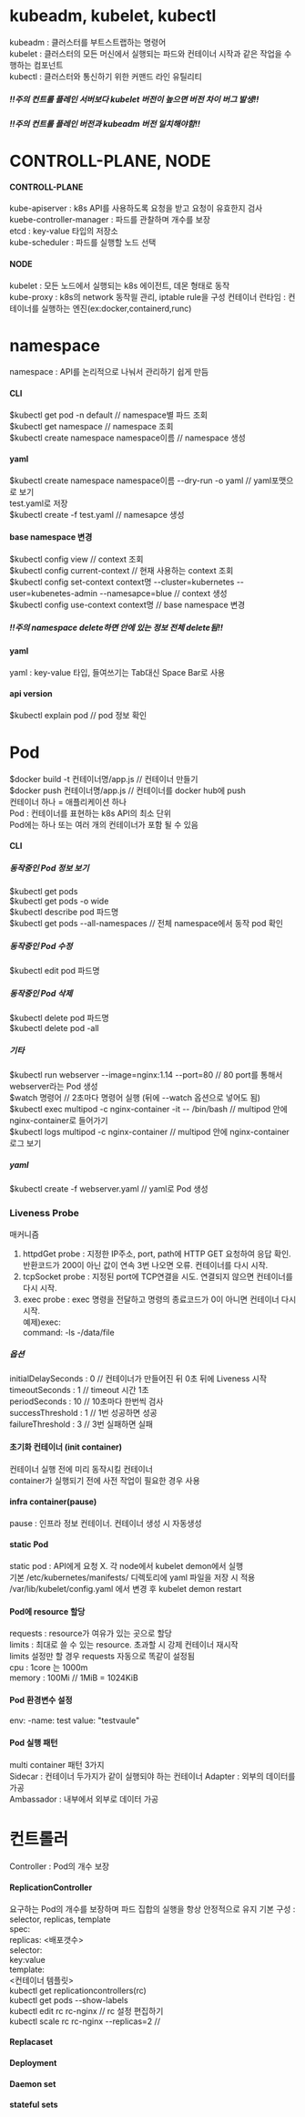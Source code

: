 # kubeadm, kubelet, kubectl
kubeadm : 클러스터를 부트스트랩하는 명령어  
kubelet : 클러스터의 모든 머신에서 실행되는 파드와 컨테이너 시작과 같은 작업을 수행하는 컴포넌트  
kubectl : 클러스터와 통신하기 위한 커맨드 라인 유틸리티  
##### !!주의 컨트롤 플레인 서버보다 kubelet 버전이 높으면 버전 차이 버그 발생!!
##### !!주의 컨트롤 플레인 버전과 kubeadm 버전 일치해야함!!
# CONTROLL-PLANE, NODE
#### CONTROLL-PLANE  
kube-apiserver : k8s API를 사용하도록 요청을 받고 요청이 유효한지 검사  
kuebe-controller-manager : 파드를 관찰하며 개수를 보장  
etcd : key-value 타입의 저장소  
kube-scheduler : 파드를 실행할 노드 선택    
#### NODE
kubelet : 모든 노드에서 실행되는 k8s 에이전트, 데몬 형태로 동작  
kube-proxy : k8s의 network 동작읠 관리, iptable rule을 구성
컨테이너 런타임 : 컨테이너를 실행하는 엔진(ex:docker,containerd,runc)
# namespace
namespace : API를 논리적으로 나눠서 관리하기 쉽게 만듬    
#### CLI  
$kubectl get pod -n default // namespace별 파드 조회    
$kubectl get namespace // namespace 조회  
$kubectl create namespace namespace이름 // namespace 생성  
#### yaml  
$kubectl create namespace namespace이름 --dry-run -o yaml // yaml포맷으로 보기  
test.yaml로 저장  
$kubectl create -f test.yaml // namesapce 생성  
#### base namespace 변경  
$kubectl config view // context 조회  
$kubectl config current-context // 현재 사용하는 context 조회  
$kubectl config set-context context명 --cluster=kubernetes --user=kubenetes-admin --namesapce=blue // context 생성  
$kubectl config use-context context명 // base namespace 변경  
##### !!주의 namespace delete하면 안에 있는 정보 전체 delete됨!!

#### yaml  
yaml : key-value 타입, 들여쓰기는 Tab대신 Space Bar로 사용 

#### api version  
$kubectl explain pod // pod 정보 확인  

# Pod  
$docker build -t 컨테이너명/app.js // 컨테이너 만들기  
$docker push 컨테이너명/app.js // 컨테이너를 docker hub에 push  
컨테이너 하나 = 애플리케이션 하나  
Pod : 컨테이너를 표현하는 k8s API의 최소 단위  
      Pod에는 하나 또는 여러 개의 컨테이너가 포함 될 수 있음  

#### CLI  
##### 동작중인 Pod 정보 보기  
$kubectl get pods  
$kubectl get pods -o wide  
$kubectl describe pod 파드명  
$kubectl get pods --all-namespaces // 전체 namespace에서 동작 pod 확인
##### 동작중인 Pod 수정  
$kubectl edit pod 파드명  
##### 동작중인 Pod 삭제  
$kubectl delete pod 파드명  
$kubectl delete pod -all   
##### 기타  
$kubectl run webserver --image=nginx:1.14 --port=80 // 80 port를 통해서 webserver라는 Pod 생성    
$watch 명령어 // 2초마다 명령어 실행 (뒤에 --watch 옵션으로 넣어도 됨)  
$kubectl exec multipod -c nginx-container -it -- /bin/bash // multipod 안에 nginx-container로 들어가기  
$kubectl logs multipod -c nginx-container // multipod 안에 nginx-container 로그 보기  

##### yaml  
$kubectl create -f webserver.yaml // yaml로 Pod 생성  

### Liveness Probe  
매커니즘  
1. httpdGet probe : 지정한 IP주소, port, path에 HTTP GET 요청하여 응답 확인. 반환코드가 200이 아닌 값이 연속 3번 나오면 오류. 컨테이너를 다시 시작.  
2. tcpSocket probe : 지정된 port에 TCP연결을 시도. 연결되지 않으면 컨테이너를 다시 시작.  
3. exec probe : exec 명령을 전달하고 명령의 종료코드가 0이 아니면 컨테이너 다시 시작.  
예제)exec:  
       command:
         -ls
         -/data/file
##### 옵션  
initialDelaySeconds : 0 // 컨테이너가 만들어진 뒤 0초 뒤에 Liveness 시작  
timeoutSeconds : 1 // timeout 시간 1초  
periodSeconds : 10 // 10초마다 한번씩 검사  
successThreshold : 1 // 1번 성공하면 성공  
failureThreshold : 3 // 3번 실패하면 실패 

#### 초기화 컨테이너 (init container)    
컨테이너 실행 전에 미리 동작시킬 컨테이너  
container가 실행되기 전에 사전 작업이 필요한 경우 사용   
#### infra container(pause)  
pause : 인프라 정보 컨테이너. 컨테이너 생성 시 자동생성  
#### static Pod
static pod : API에게 요청 X. 각 node에서 kubelet demon에서 실행  
기본 /etc/kubernetes/manifests/ 디렉토리에 yaml 파일을 저장 시 적용  
/var/lib/kubelet/config.yaml 에서 변경 후 kubelet demon restart  

#### Pod에 resource 할당  
requests : resource가 여유가 있는 곳으로 할당  
limits : 최대로 쓸 수 있는 resource. 초과할 시 강제 컨테이너 재시작  
         limits 설정만 할 경우 requests 자동으로 똑같이 설정됨  
cpu : 1core 는 1000m  
memory : 100Mi // 1MiB = 1024KiB  

#### Pod 환경변수 설정  
env:
  -name: test
   value: "testvaule"  
#### Pod 실행 패턴  
multi container 패턴 3가지  
Sidecar : 컨테이너 두가지가 같이 실행되야 하는 컨테이너
Adapter : 외부의 데이터를 가공  
Ambassador : 내부에서 외부로 데이터 가공  

# 컨트롤러
Controller : Pod의 개수 보장
#### ReplicationController  
요구하는 Pod의 개수를 보장하며 파드 집합의 실행을 항상 안정적으로 유지
기본 구성 : selector, replicas, template  
spec:  
  replicas: <배포갯수>  
  selector:  
    key:value  
  template:  
    <컨테이너 템플릿>  
kubectl get replicationcontrollers(rc)  
kubectl get pods --show-labels  
kubectl edit rc rc-nginx // rc 설정 편집하기  
kubectl scale rc rc-nginx --replicas=2 //  
#### Replacaset
#### Deployment
#### Daemon set
#### stateful sets
